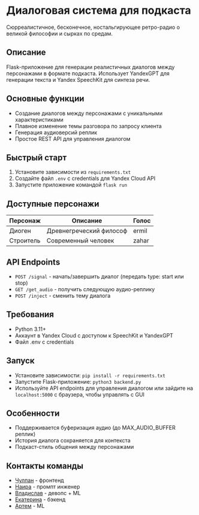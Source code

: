 # Диалоговая система для подкаста
Сюрреалистичное, бесконечное, ностальгирующее ретро-радио о великой философии и сырках по средам.

## Описание

Flask-приложение для генерации реалистичных диалогов между персонажами в формате подкаста. Использует YandexGPT для генерации текста и Yandex SpeechKit для синтеза речи.

## Основные функции

- Создание диалогов между персонажами с уникальными характеристиками
- Плавное изменение темы разговора по запросу клиента
- Генерация аудиоверсий реплик
- Простое REST API для управления диалогом

## Быстрый старт

1. Установите зависимости из `requirements.txt`
2. Создайте файл `.env` с credentials для Yandex Cloud API
3. Запустите приложение командой `flask run`

## Доступные персонажи

| Персонаж   | Описание                | Голос  |
|------------|-------------------------|--------|
| Диоген     | Древнегреческий философ | ermil |
| Строитель  | Современный человек     | zahar  |

## API Endpoints

- `POST /signal` - начать/завершить диалог (передать type: start или stop)
- `GET /get_audio` - получить следующую аудио-реплику
- `POST /inject` - сменить тему диалога

## Требования

- Python 3.11+
- Аккаунт в Yandex Cloud с доступом к SpeechKit и YandexGPT
- Файл .env с credentials

## Запуск
- Установите зависимости:
  ```pip install -r requirements.txt```
- Запустите Flask-приложение:
  ```python3 backend.py```
- Используйте API endpoints для управления диалогом или зайдите на ```localhost:5000``` с браузера, чтобы управлять с GUI

## Особенности
- Поддерживается буферизация аудио (до MAX_AUDIO_BUFFER реплик)
- История диалога сохраняется для контекста
- Подкаст-стиль общения между персонажами

## Контакты команды
- [Чулпан](https://t.me/Chehmet) - фронтенд
- [Наира](https://t.me/kilka_bez_hvosta) - промпт инженер
- [Владислав](https://t.me/VladArche) - девопс + ML
- [Екатерина](https://t.me/Katalinaaaaaaa) - бэкенд
- [Артем](https://t.me/ArtMGreen) - ML
